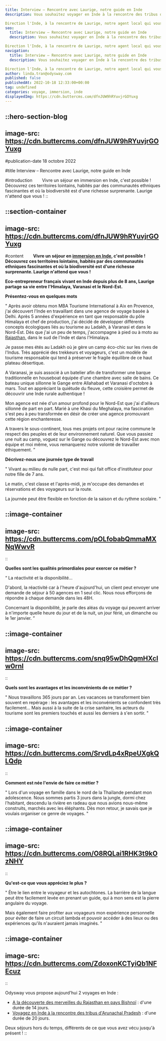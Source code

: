```yaml
---
title: Interview – Rencontre avec Laurige, notre guide en Inde
description: Vous souhaitez voyager en Inde à la rencontre des tribus d'Arunachal Pradesh ? C'est exactement ce que nous vous proposons !

Direction l'Inde, à la rencontre de Laurige, notre agent local qui vous accueille avec bonne humeur pour découvrir les secrets de l'Inde.
seo:
  title: Interview – Rencontre avec Laurige, notre guide en Inde
  description: Vous souhaitez voyager en Inde à la rencontre des tribus d'Arunachal Pradesh ? C'est exactement ce que nous vous proposons !

Direction l'Inde, à la rencontre de Laurige, notre agent local qui vous accueille avec bonne humeur pour découvrir les secrets de l'Inde.
navigation:
  title: Interview – Rencontre avec Laurige, notre guide en Inde
  description: Vous souhaitez voyager en Inde à la rencontre des tribus d'Arunachal Pradesh ? C'est exactement ce que nous vous proposons !

Direction l'Inde, à la rencontre de Laurige, notre agent local qui vous accueille avec bonne humeur pour découvrir les secrets de l'Inde.
author: linda.tran@odysway.com
published: false
publishedAt: 2022-10-18 12:33:00+00:00
tag: undefined
categories: voyage, immersion, inde
displayedImg: https://cdn.buttercms.com/dfnJUW9hRYuvjrGOYuxg
---
```


::hero-section-blog
---
image-src: https://cdn.buttercms.com/dfnJUW9hRYuvjrGOYuxg
---
#publication-date
18 octobre 2022

#title
Interview – Rencontre avec Laurige, notre guide en Inde

#introduction
       Vivre un séjour en immersion en Inde, c'est possible ! Découvrez ces territoires lointains, habités par des communautés ethniques fascinantes et où la biodiversité est d'une richesse surprenante. Laurige n'attend que vous ! 
::

::section-container
---
image-src: https://cdn.buttercms.com/dfnJUW9hRYuvjrGOYuxg
---
#content
       ****Vivre un séjour en [immersion en Inde](https://odysway.com/voyages/inde-arunachal-pradesh "Vivez une immersion en Inde"), c'est possible ! Découvrez ces territoires lointains, habités par des communautés ethniques fascinantes et où la biodiversité est d'une richesse surprenante. Laurige n'attend que vous !****

****Eco-entrepreneur français vivant en Inde depuis plus de 8 ans, Laurige partage sa vie entre l'Himalaya, Varanasi et le Nord-Est.**** 

**Présentez-vous en quelques mots**

" Après avoir obtenu mon MBA Tourisme International à Aix en Provence, j'ai découvert l'Inde en travaillant dans une agence de voyage basée à Delhi. Après 5 années d'expérience en tant que responsable du pôle Himalaya et chef de production, j'ai décidé de développer différents concepts écologiques liés au tourisme au Ladakh, à Varanasi et dans le Nord-Est. Dès que j'ai un peu de temps, j'accompagne à pied ou à moto au [Rajasthan,](https://odysway.com/voyages/decouverte-merveilles-rajasthan-bishnoi "Découvrez notre nouveau séjour au Rajasthan") dans le sud de l'Inde et dans l'Himalaya. 

Je passe mes étés au Ladakh où je gère un camp éco-chic sur les rives de l'Indus. Très apprécié des trekkeurs et voyageurs, c'est un modèle de tourisme responsable qui tend à préserver le fragile équilibre de ce haut plateau désertique. 

A Varanasi, je suis associé à un batelier afin de transformer une barque traditionnelle en houseboat équipée d'une chambre avec salle de bains. Ce bateau unique sillonne le Gange entre Allahabad et Varanasi d'octobre à mars. Tout en appréciant la quiétude du fleuve, cette croisière permet de découvrir une Inde rurale authentique !

Mon agence est née d'un amour profond pour le Nord-Est que j'ai d'ailleurs sillonné de part en part. Marié à une Khasi du Meghalaya, ma fascination s'est peu à peu transformée en désir de créer une agence promouvant cette région enchanteresse.

A travers le sous-continent, tous mes projets ont pour racine commune le respect des peuples et de leur environnement naturel. Que vous passiez une nuit au camp, voguez sur le Gange ou découvrez le Nord-Est avec mon équipe et moi même, vous remarquerez notre volonté de travailler éthiquement. ”

**Décrivez-nous une journée type de travail**

" Vivant au milieu de nulle part, c'est moi qui fait office d'instituteur pour notre fille de 7 ans. 

Le matin, c'est classe et l'après-midi, je m'occupe des demandes et réservations et des voyageurs sur la route.

La journée peut être flexible en fonction de la saison et du rythme scolaire. "

::image-container
---
image-src: https://cdn.buttercms.com/pOLfobabQmmaMXNqWwvR
---
::

**Quelles sont les qualités primordiales pour exercer ce métier ?**

“ La réactivité et la disponibilité...

D'abord, la réactivité car à l'heure d'aujourd'hui, un client peut envoyer une demande de séjour à 50 agences en 1 seul clic. Nous nous efforçons de répondre à chaque demande dans les 48H.

Concernant la disponibilité, je parle des aléas du voyage qui peuvent arriver à n'importe quelle heure du jour et de la nuit, un jour férié, un dimanche ou le 1er janvier. ” 

::image-container
---
image-src: https://cdn.buttercms.com/snq95wDhQgmHXcIw0rnl
---
::

**Quels sont les avantages et les inconvénients de ce métier ?**

" Nous travaillons 365 jours par an. Les vacances se transforment bien souvent en repérage : les avantages et les inconvénients se confondent très facilement... Mais aussi à la suite de la crise sanitaire, les acteurs du tourisme sont les premiers touchés et aussi les derniers à s'en sortir. "

::image-container
---
image-src: https://cdn.buttercms.com/SrvdLp4xRpeUXgkQLQdp
---
::

**Comment est née l'envie de faire ce métier ?**

" Lors d'un voyage en famille dans le nord de la Thaïlande pendant mon adolescence. Nous sommes partis 3 jours dans la jungle, dormi chez l'habitant, descendu la rivière en radeau que nous avions nous-même construits, marchés avec les éléphants. Dès mon retour, je savais que je voulais organiser ce genre de voyages. "

::image-container
---
image-src: https://cdn.buttercms.com/O8RQLai1RHK3t9kOzNHY
---
::

**Qu'est-ce que vous appréciez le plus ?**

" Être le lien entre le voyageur et les autochtones. La barrière de la langue peut être facilement levée en prenant un guide, qui à mon sens est la pierre angulaire du voyage.

Mais également faire profiter aux voyageurs mon expérience personnelle pour éviter de faire un circuit lambda et pouvoir accéder à des lieux ou des expériences qu'ils n'auraient jamais imaginés. "

::image-container
---
image-src: https://cdn.buttercms.com/ZdoxonKCTyiQb1NFEcuz
---
::  
  

Odysway vous propose aujourd'hui 2 voyages en Inde :

*   [A la découverte des merveilles du Rajasthan en pays Bishnoï](https://odysway.com/voyages/decouverte-merveilles-rajasthan-bishnoi) : d'une durée de 14 jours.
*   [Voyagez en Inde à la rencontre des tribus d'Arunachal Pradesh](https://odysway.com/voyages/inde-arunachal-pradesh) : d'une durée de 20 jours.

Deux séjours hors du temps, différents de ce que vous avez vécu jusqu'à présent !
::
